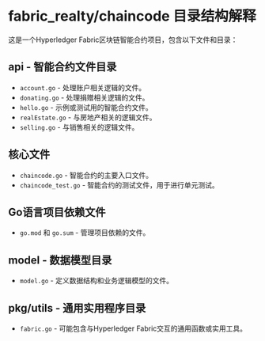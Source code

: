 # fabric_realty/chaincode 目录结构解释

这是一个Hyperledger Fabric区块链智能合约项目，包含以下文件和目录：

## api - 智能合约文件目录
- `account.go` - 处理账户相关逻辑的文件。
- `donating.go` - 处理捐赠相关逻辑的文件。
- `hello.go` - 示例或测试用的智能合约文件。
- `realEstate.go` - 与房地产相关的逻辑文件。
- `selling.go` - 与销售相关的逻辑文件。

## 核心文件
- `chaincode.go` - 智能合约的主要入口文件。
- `chaincode_test.go` - 智能合约的测试文件，用于进行单元测试。

## Go语言项目依赖文件
- `go.mod` 和 `go.sum` - 管理项目依赖的文件。

## model - 数据模型目录
- `model.go` - 定义数据结构和业务逻辑模型的文件。

## pkg/utils - 通用实用程序目录
- `fabric.go` - 可能包含与Hyperledger Fabric交互的通用函数或实用工具。
